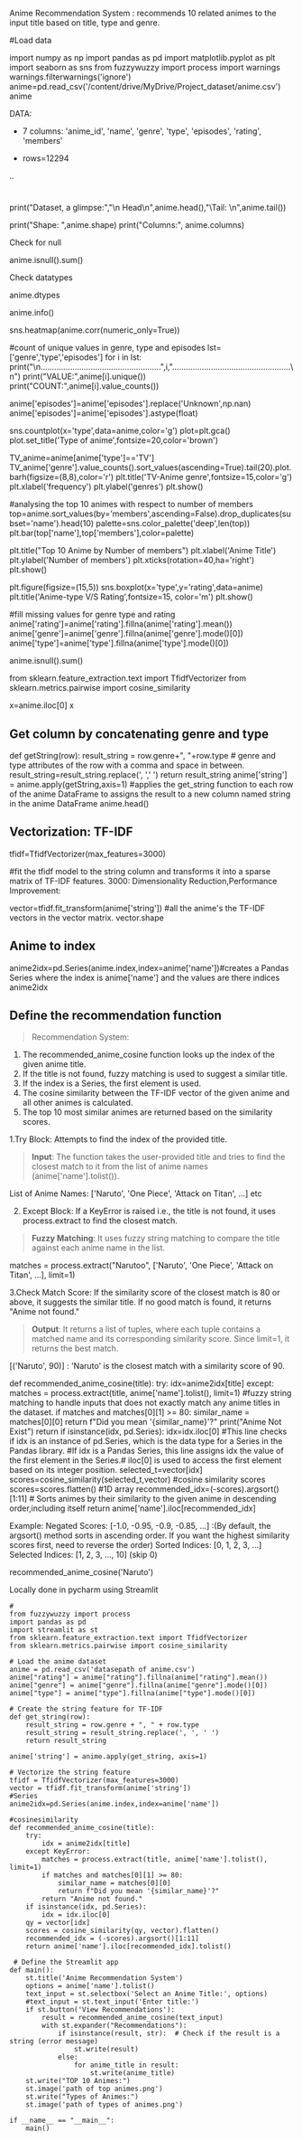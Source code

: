 Anime Recommendation System :
recommends 10 related animes to the input title based on title, type and genre.

#Load data


import numpy as np
import pandas as pd
import matplotlib.pyplot as plt
import seaborn as sns
from fuzzywuzzy import process
import warnings
warnings.filterwarnings('ignore')
anime=pd.read_csv('/content/drive/MyDrive/Project_dataset/anime.csv')
anime

DATA:

*   7 columns: 'anime_id', 'name', 'genre', 'type', 'episodes', 'rating', 'members'

*  rows=12294


..
#
print("Dataset, a glimpse:","\n Head\n",anime.head(),"\Tail: \n",anime.tail())

print("Shape: ",anime.shape)
print("Columns:", anime.columns)

Check for null

anime.isnull().sum()

Check datatypes

anime.dtypes

anime.info()

sns.heatmap(anime.corr(numeric_only=True))

#count of unique values in genre, type and episodes
lst=['genre','type','episodes']
for i in lst:
  print("\n.....................................................",i,"....................................................\n")
  print("VALUE:",anime[i].unique())
  print("COUNT:",anime[i].value_counts())



anime['episodes']=anime['episodes'].replace('Unknown',np.nan)
anime['episodes']=anime['episodes'].astype(float)

sns.countplot(x='type',data=anime,color='g')
plot=plt.gca()
plot.set_title('Type of anime',fontsize=20,color='brown')

TV_anime=anime[anime['type']=='TV']
TV_anime['genre'].value_counts().sort_values(ascending=True).tail(20).plot.barh(figsize=(8,8),color='r')
plt.title('TV-Anime genre',fontsize=15,color='g')
plt.xlabel('frequency')
plt.ylabel('genres')
plt.show()

#analysing the top 10 animes with respect to number of members
top=anime.sort_values(by='members',ascending=False).drop_duplicates(subset='name').head(10)
palette=sns.color_palette('deep',len(top))
plt.bar(top['name'],top['members'],color=palette)

plt.title("Top 10 Anime by Number of members")
plt.xlabel('Anime Title')
plt.ylabel('Number of members')
plt.xticks(rotation=40,ha='right')
plt.show()

plt.figure(figsize=(15,5))
sns.boxplot(x='type',y='rating',data=anime)
plt.title('Anime-type V/S Rating',fontsize=15, color='m')
plt.show()

#fill missing values for genre type and rating
anime['rating']=anime['rating'].fillna(anime['rating'].mean())
anime['genre']=anime['genre'].fillna(anime['genre'].mode()[0])
anime['type']=anime['type'].fillna(anime['type'].mode()[0])

anime.isnull().sum()

from sklearn.feature_extraction.text import TfidfVectorizer
from sklearn.metrics.pairwise import cosine_similarity

x=anime.iloc[0]
x

## Get column by concatenating genre and type

def getString(row):
    result_string = row.genre+", "+row.type  # genre and type attributes of the row with a comma and space in between.
    result_string=result_string.replace(', ',' ')
    return  result_string
anime['string'] = anime.apply(getString,axis=1) #applies the get_string function to each row of the anime DataFrame to assigns the result to a new column named string in the anime DataFrame
anime.head()

## Vectorization: TF-IDF

tfidf=TfidfVectorizer(max_features=3000)

#fit the tfidf model to the string column and transforms it into a sparse matrix of TF-IDF features. 3000: Dimensionality Reduction,Performance Improvement:

vector=tfidf.fit_transform(anime['string']) #all the anime's the TF-IDF vectors in the vector matrix.
vector.shape

## Anime to index

anime2idx=pd.Series(anime.index,index=anime['name'])#creates a Pandas Series where the index is anime['name'] and the values are there indices
anime2idx

## Define the recommendation function

  


> Recommendation System:
1. The recommended_anime_cosine function looks up the index of the given anime title.
2. If the title is not found, fuzzy matching is used to suggest a similar title.
3. If the index is a Series, the first element is used.
4. The cosine similarity between the TF-IDF vector of the given anime and all other animes is calculated.
5. The top 10 most similar animes are returned based on the similarity scores.

1.Try Block: Attempts to find the index of the provided title.


> **Input**: The function takes the user-provided title and tries to find the closest match to it from the list of anime names (anime['name'].tolist()).


List of Anime Names: ['Naruto', 'One Piece', 'Attack on Titan', ...] etc

2. Except Block: If a KeyError is raised i.e., the title is not found, it uses process.extract to find the closest match.



> **Fuzzy Matching**: It uses fuzzy string matching to compare the title against each anime name in the list.


matches = process.extract("Narutoo", ['Naruto', 'One Piece', 'Attack on Titan', ...], limit=1)

3.Check Match Score: If the similarity score of the closest match is 80 or above, it suggests the similar title. If no good match is found, it returns "Anime not found."
> **Output**: It returns a list of tuples, where each tuple contains a matched name and its corresponding similarity score. Since limit=1, it returns the best match.

[('Naruto', 90)] : 'Naruto' is the closest match with a similarity score of 90.

def recommended_anime_cosine(title):
    try:
        idx=anime2idx[title]
    except:
        matches = process.extract(title, anime['name'].tolist(), limit=1) #fuzzy string matching to handle  inputs that does not exactly match any anime titles in the dataset.
        if matches and matches[0][1] >= 80:
            similar_name = matches[0][0]
            return f"Did you mean '{similar_name}'?"
        print("Anime Not Exist")
        return
    if isinstance(idx, pd.Series):
        idx=idx.iloc[0]
    #This line checks if idx is an instance of pd.Series, which is the data type for a Series in the Pandas library.
    #If idx is a Pandas Series, this line assigns idx the value of the first element in the Series.# iloc[0] is used to access the first element based on its integer position.
    selected_t=vector[idx]
    scores=cosine_similarity(selected_t,vector) #cosine similarity scores
    scores=scores.flatten() #1D array
    recommended_idx=(-scores).argsort()[1:11] # Sorts animes by their similarity to the given anime in descending order,including itself
    return anime['name'].iloc[recommended_idx]

Example:
Negated Scores: [-1.0, -0.95, -0.9, -0.85, ...] :(By default, the argsort() method sorts in ascending order. If you want the highest similarity scores first, need to reverse the order)
Sorted Indices: [0, 1, 2, 3, ...]
Selected Indices: [1, 2, 3, ..., 10] (skip 0)

recommended_anime_cosine('Naruto')

Locally done in pycharm using Streamlit



```
#
from fuzzywuzzy import process
import pandas as pd
import streamlit as st
from sklearn.feature_extraction.text import TfidfVectorizer
from sklearn.metrics.pairwise import cosine_similarity

# Load the anime dataset
anime = pd.read_csv('datasepath of anime.csv')
anime["rating"] = anime["rating"].fillna(anime["rating"].mean())
anime["genre"] = anime["genre"].fillna(anime["genre"].mode()[0])
anime["type"] = anime["type"].fillna(anime["type"].mode()[0])

# Create the string feature for TF-IDF
def get_string(row):
    result_string = row.genre + ", " + row.type
    result_string = result_string.replace(', ', ' ')
    return result_string

anime['string'] = anime.apply(get_string, axis=1)

# Vectorize the string feature
tfidf = TfidfVectorizer(max_features=3000)
vector = tfidf.fit_transform(anime['string'])
#Series
anime2idx=pd.Series(anime.index,index=anime['name'])

#cosinesimilarity
def recommended_anime_cosine(title):
    try:
        idx = anime2idx[title]
    except KeyError:
        matches = process.extract(title, anime['name'].tolist(), limit=1)
        if matches and matches[0][1] >= 80:
            similar_name = matches[0][0]
            return f"Did you mean '{similar_name}'?"
        return "Anime not found."
    if isinstance(idx, pd.Series):
        idx = idx.iloc[0]
    qy = vector[idx]
    scores = cosine_similarity(qy, vector).flatten()
    recommended_idx = (-scores).argsort()[1:11]  
    return anime['name'].iloc[recommended_idx].tolist()

 # Define the Streamlit app
def main():
    st.title('Anime Recommendation System')
    options = anime['name'].tolist()
    text_input = st.selectbox('Select an Anime Title:', options)
    #text_input = st.text_input('Enter title:')
    if st.button('View Recommendations'):
        result = recommended_anime_cosine(text_input)
        with st.expander("Recommendations"):
            if isinstance(result, str):  # Check if the result is a string (error message)
                st.write(result)
            else:
                for anime_title in result:
                    st.write(anime_title)
    st.write("TOP 10 Animes:")
    st.image('path of top animes.png')
    st.write("Types of Animes:")
    st.image('path of types of animes.png')

if __name__ == "__main__":
    main()
```


